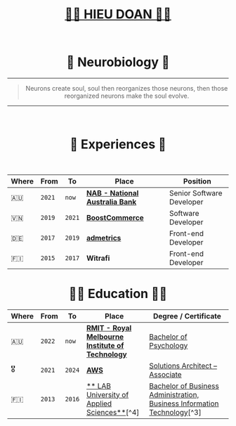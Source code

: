 <div align="center">
  <h1><a href="https://hieudoanm.github.io">👨‍💻 HIEU DOAN 👨‍💻</a></h1>
</div>

<br />

<div align="center">
  <h1>🧠 Neurobiology 🧬</h1>
</div>

---

<div align="center">
  <blockquote>Neurons create soul, soul then reorganizes those neurons, then those reorganized neurons make the soul evolve.</blockquote>
</div>

---

<br />

<div align="center">
  <h1>📜 Experiences 📜</h1>
</div>

<br />

| Where | From   | To     | Place                                    | Position                  |
| ----- | ------ | ------ | ---------------------------------------- | ------------------------- |
| 🇦🇺     | `2021` | `now`  | [**NAB - National Australia Bank**][nab] | Senior Software Developer |
| 🇻🇳     | `2019` | `2021` | [**BoostCommerce**][boostcommerce]       | Software Developer        |
| 🇩🇪     | `2017` | `2019` | [**admetrics**][admetrics]               | Front-end Developer       |
| 🇫🇮     | `2015` | `2017` | **Witrafi**                              | Front-end Developer       |

<div align="center">
  <h1>👨‍🎓 Education 👨‍🎓</h1>
</div>

| Where | From   | To     | Place                                                              | Degree / Certificate                                                                    |
| ----- | ------ | ------ | ------------------------------------------------------------------ | --------------------------------------------------------------------------------------- |
| 🇦🇺     | `2022` | `now`  | [**RMIT - Royal Melbourne Institute of Technology**][rmit-vietnam] | [Bachelor of Psychology][rmit-psychology]                                               |
| 🎖️     | `2021` | `2024` | [**AWS**][aws]                                                     | [Solutions Architect – Associate][aws-ssa]                                              |
| 🇫🇮     | `2013` | `2016` | [** LAB University of Applied Sciences**][lab][^4]                 | [Bachelor of Business Administration, Business Information Technology][lab-bba-bit][^3] |

[admetrics]: https://www.admetrics.io/
[aws]: https://aws.amazon.com
[aws-ssa]: https://www.credly.com/badges/a427ccdc-fc44-4874-a422-21d772e0e4b3
[boostcommerce]: https://boostcommerce.net/
[lab]: https://lab.fi/
[lab-bba-bit]: https://lab.fi/en/study/bachelor-business-administration-business-information-technology-full-time-studies-lahti-210
[nab]: https://www.nab.com.au/
[rmit-psychology]: https://www.rmit.edu.vn/study-at-rmit/undergraduate-programs/bachelor-of-psychology
[rmit-vietnam]: https://www.rmit.edu.vn/
